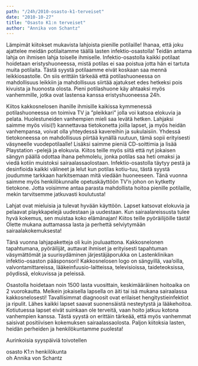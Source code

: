 ```yaml
---
path: "/24h/2010-osasto-k1-terveiset"
date: "2010-10-27"
title: "Osasto K1:n terveiset"
author: "Annika von Schantz"
---
```

Lämpimät kiitokset mukavista lahjoista pienille potilaille! Ihanaa, että joku ajattelee meidän potilaitamme täällä lasten infektio-osastolla! Teidän antama lahja on ihmisen lahja toiselle ihmiselle. Infektio-osastolla kaikki potilaat hoidetaan eristyshuoneessa, mistä potilas ei saa poistua jotta hän ei tartuta muita potilaita. Tästä syystä potilaamme eivät koskaan saa mennä leikkiosastolle. On siis erittäin tärkeää että potilashuoneessa on mahdollisuus leikkiin ja mahdollisuus siirtää ajatukset edes hetkeksi pois kivuista ja huonosta olosta. Pieni potilashuone käy ahtaaksi myös vanhemmille, jotka ovat lastensa kanssa eristyshuoneessa 24h.

Kiitos kakkosnelosen ihanille ihmisille kaikissa kymmenessä potilashuoneessa on toimiva TV ja ”pleikkari” jolla voi katsoa elokuvia ja pelata. Huolestuneiden vanhempien mieli saa levätä hetken. Lahjaksi saimme myös viisi(!) kannettavaa tietokonetta joilla lapset, ja myös heidän vanhempansa, voivat olla yhteydessä  kavereihin ja sukulaisiin. Yhdessä tietokoneessa on mahdollisuus piirtää kynällä ruutuun, tämä sopii erityisesti väsyneelle vuodepotilaalle! Lisäksi saimme pieniä CD-soittimia ja lisää Playstation -pelejä ja elokuvia. Kiitos teille myös siitä että nyt jokaisen sängyn päällä odottaa ihana pehmolelu, jonka potilas saa heti omaksi ja viedä kotiin muistoksi sairaalassaolostaan. Infektio-osastolla täytyy pestä ja desinfioida kaikki välineet ja lelut kun potilas kotiu-tuu, tästä syystä joudumme tarkkaan harkitsemaan mitä viedään huoneeseen. Tänä vuonna saimme myös henkilökunnalle opetuskäyttöön TV’n johon on kytketty tietokone. Jotta voisimme antaa parasta mahdollista hoitoa pienille potilaille, mekin tarvitsemme jatkuvasti koulutusta!

Lahjat ovat mieluisia ja tulevat hyvään käyttöön. Lapset katsovat elokuvia ja pelaavat playkkapelejä uudestaan ja uudestaan. Kun sairaalareissusta tulee hyvä kokemus, sen muistaa koko elämänajan! Kiitos teille pyöräilijöille tästä! Olette mukana auttamassa lasta ja perhettä selviytymään sairaalakokemuksesta! 

Tänä vuonna lahjapaketteja oli kuin jouluaattona. Kakkosnelonen tapahtumana, pyöräilijät, auttavat ihmiset ja erityisesti tapahtuman väsymättömät ja suurisydäminen järjestäjäporukka on Lastenklinikan infektio-osaston pääsponsori! Kakkosnelosen logo on sängyillä, vaa’oilla, valvontamittareissa, lääkeinfuusio-laitteissa, televisioissa, taideteoksissa, pöydissä, elokuvissa ja peleissä.

Osastolla hoidetaan noin 1500 lasta vuosittain, keskimääräinen hoitoaika on 2 vuorokautta. Melkein jokaisella lapsella on äiti tai isä mukana sairaalassa kakkosnelosesti!  Tavallisimmat diagnoosit ovat erilaiset hengitystieinfektiot ja ripulit. Lähes kaikki lapset saavat suonensäistä nesteytystä ja lääkehoitoa. Kotiutuessa lapset eivät suinkaan ole terveitä, vaan hoito jatkuu kotona vanhempien kanssa. Tästä syystä on erittäin tärkeää, että myös vanhemmat  saisivat positiivisen kokemuksen sairaalassaolosta.
Paljon kiitoksia lasten, heidän perheiden ja henkilökuntamme puolesta!

Aurinkoisia syyspäiviä toivotellen

osasto K1:n henkilökunta <br/>
oh Annika von Schantz